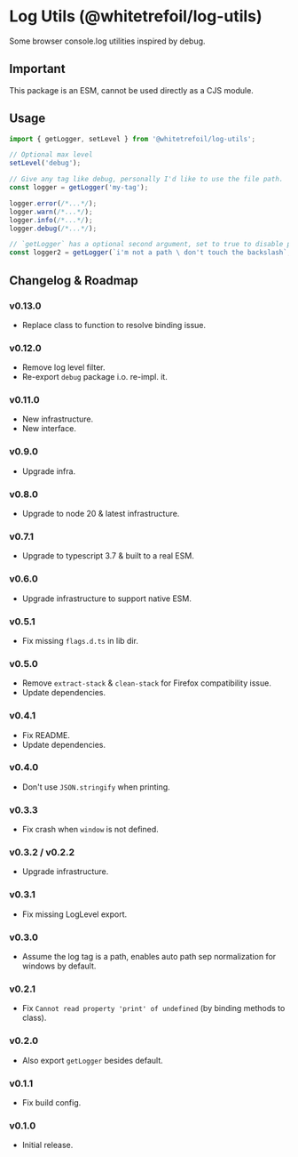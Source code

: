 Log Utils (@whitetrefoil/log-utils)
==================================================

Some browser console.log utilities inspired by debug.

Important
---------

This package is an ESM, cannot be used directly as a CJS module.

Usage
-----

```typescript
import { getLogger, setLevel } from '@whitetrefoil/log-utils';

// Optional max level
setLevel('debug');

// Give any tag like debug, personally I'd like to use the file path.
const logger = getLogger('my-tag');

logger.error(/*...*/);
logger.warn(/*...*/);
logger.info(/*...*/);
logger.debug(/*...*/);

// `getLogger` has a optional second argument, set to true to disable path sep normalization.
const logger2 = getLogger(`i'm not a path \ don't touch the backslash`, true);
```

Changelog & Roadmap
-------------------

### v0.13.0

* Replace class to function to resolve binding issue.

### v0.12.0

* Remove log level filter.
* Re-export `debug` package i.o. re-impl. it. 

### v0.11.0

* New infrastructure.
* New interface.

### v0.9.0

* Upgrade infra.

### v0.8.0

* Upgrade to node 20 & latest infrastructure.

### v0.7.1

* Upgrade to typescript 3.7 & built to a real ESM.

### v0.6.0

* Upgrade infrastructure to support native ESM.

### v0.5.1

* Fix missing `flags.d.ts` in lib dir.

### v0.5.0

* Remove `extract-stack` & `clean-stack` for Firefox compatibility issue.
* Update dependencies.

### v0.4.1

* Fix README.
* Update dependencies.

### v0.4.0

* Don't use `JSON.stringify` when printing.

### v0.3.3

* Fix crash when `window` is not defined.

### v0.3.2 / v0.2.2

* Upgrade infrastructure.

### v0.3.1

* Fix missing LogLevel export.

### v0.3.0

* Assume the log tag is a path, enables auto path sep normalization for windows by default.

### v0.2.1

* Fix `Cannot read property 'print' of undefined` (by binding methods to class).

### v0.2.0

* Also export `getLogger` besides default.

### v0.1.1

* Fix build config.

### v0.1.0

* Initial release.
